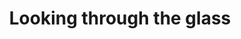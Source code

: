 ---
layout: item
raw_url: https://prdwebappstorage.blob.core.windows.net/kansaspattons/images/gallery-2009-10-28/photo00412.jpg
thumb_url: https://prdwebappstorage.blob.core.windows.net/kansaspattons/images/gallery-2009-10-28/thumb_photo00412.jpg
index: 1
title: Looking through the glass
---